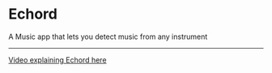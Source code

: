 # Echord
A Music app that lets you detect music from any instrument

---

[Video explaining Echord here](https://drive.google.com/file/d/1WWCQi_wM6kN5meZXC1JsCZsJY1opubE8/view)
